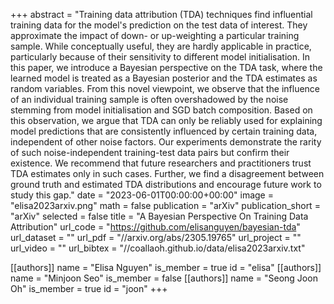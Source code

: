 +++
abstract = "Training data attribution (TDA) techniques find influential training data for the model's prediction on the test data of interest. They approximate the impact of down- or up-weighting a particular training sample. While conceptually useful, they are hardly applicable in practice, particularly because of their sensitivity to different model initialisation. In this paper, we introduce a Bayesian perspective on the TDA task, where the learned model is treated as a Bayesian posterior and the TDA estimates as random variables. From this novel viewpoint, we observe that the influence of an individual training sample is often overshadowed by the noise stemming from model initialisation and SGD batch composition. Based on this observation, we argue that TDA can only be reliably used for explaining model predictions that are consistently influenced by certain training data, independent of other noise factors. Our experiments demonstrate the rarity of such noise-independent training-test data pairs but confirm their existence. We recommend that future researchers and practitioners trust TDA estimates only in such cases. Further, we find a disagreement between ground truth and estimated TDA distributions and encourage future work to study this gap."
date = "2023-06-01T00:00:00+00:00"
image = "elisa2023arxiv.png"
math = false
publication = "arXiv"
publication_short = "arXiv"
selected = false
title = "A Bayesian Perspective On Training Data Attribution"
url_code = "https://github.com/elisanguyen/bayesian-tda"
url_dataset = ""
url_pdf = "//arxiv.org/abs/2305.19765"
url_project = ""
url_video = ""
url_bibtex = "//coallaoh.github.io/data/elisa2023arxiv.txt"


[[authors]]
    name = "Elisa Nguyen"
    is_member = true
    id = "elisa"
[[authors]]
    name = "Minjoon Seo"
    is_member = false
[[authors]]
    name = "Seong Joon Oh"
    is_member = true
    id = "joon"
+++
